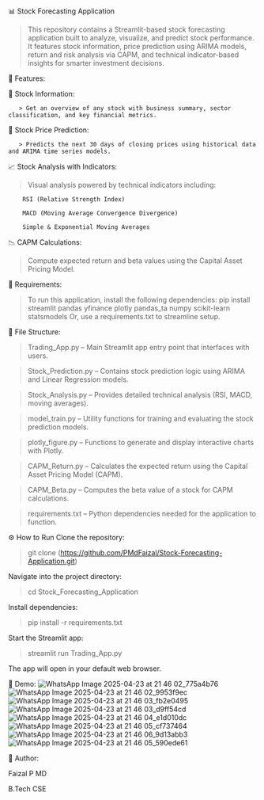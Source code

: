 📊 Stock Forecasting Application

  > This repository contains a Streamlit-based stock forecasting application built to analyze, visualize, and predict stock performance. It features stock information, price prediction using ARIMA models, return and risk analysis via CAPM, and technical indicator-based insights for smarter investment decisions.

🚀 Features:

  📌 Stock Information:
  
       > Get an overview of any stock with business summary, sector classification, and key financial metrics.

🔮 Stock Price Prediction:

       > Predicts the next 30 days of closing prices using historical data and ARIMA time series models.

📈 Stock Analysis with Indicators:
  > Visual analysis powered by technical indicators including:

        RSI (Relative Strength Index)

        MACD (Moving Average Convergence Divergence)

        Simple & Exponential Moving Averages

📉 CAPM Calculations:
 > Compute expected return and beta values using the Capital Asset Pricing Model.


🧰 Requirements:
 > To run this application, install the following dependencies:
    pip install streamlit pandas yfinance plotly pandas_ta numpy scikit-learn statsmodels
  Or, use a requirements.txt to streamline setup.

📁 File Structure:

> Trading_App.py – Main Streamlit app entry point that interfaces with users.

> Stock_Prediction.py – Contains stock prediction logic using ARIMA and Linear Regression models.

> Stock_Analysis.py – Provides detailed technical analysis (RSI, MACD, moving averages).

> model_train.py – Utility functions for training and evaluating the stock prediction models.

> plotly_figure.py – Functions to generate and display interactive charts with Plotly.

> CAPM_Return.py – Calculates the expected return using the Capital Asset Pricing Model (CAPM).

> CAPM_Beta.py – Computes the beta value of a stock for CAPM calculations.

> requirements.txt – Python dependencies needed for the application to function.


⚙️ How to Run
 Clone the repository:
   > git clone (https://github.com/PMdFaizal/Stock-Forecasting-Application.git)

Navigate into the project directory:
 > cd Stock_Forecasting_Application

Install dependencies:
 > pip install -r requirements.txt

Start the Streamlit app:
 > streamlit run Trading_App.py

The app will open in your default web browser.

📌 Demo:
![WhatsApp Image 2025-04-23 at 21 46 02_775a4b76](https://github.com/user-attachments/assets/a14d0685-de22-4ea0-abc7-8e09cc3f0ee0)
![WhatsApp Image 2025-04-23 at 21 46 02_9953f9ec](https://github.com/user-attachments/assets/18372e37-aee1-4697-a0a6-00c92ffe308b)
![WhatsApp Image 2025-04-23 at 21 46 03_fb2e0495](https://github.com/user-attachments/assets/608170d6-2c15-4c42-852c-4dfc04db03ae)
![WhatsApp Image 2025-04-23 at 21 46 03_d9ff54cd](https://github.com/user-attachments/assets/a04256e7-151b-4f44-916b-59493198e446)
![WhatsApp Image 2025-04-23 at 21 46 04_e1d010dc](https://github.com/user-attachments/assets/9fa4ee86-4f26-4678-a706-c60d895ea980)
![WhatsApp Image 2025-04-23 at 21 46 05_cf737464](https://github.com/user-attachments/assets/5b54fbea-4ab7-4a62-87a1-c316d8b405e8)
![WhatsApp Image 2025-04-23 at 21 46 06_9d13abb3](https://github.com/user-attachments/assets/f238b400-b963-44b5-9d1d-300cedd3bcb9)
![WhatsApp Image 2025-04-23 at 21 46 05_590ede61](https://github.com/user-attachments/assets/9a1a8ff1-6125-4066-96bf-7e7ab61f7481)

👤 Author:

  Faizal P MD
  
  B.Tech CSE 
